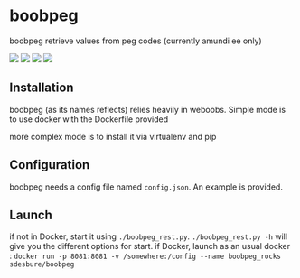 # boobpeg
boobpeg retrieve values from peg codes (currently amundi ee only)

[![](https://images.microbadger.com/badges/image/sdesbure/boobpeg.svg)](https://microbadger.com/images/sdesbure/boobpeg "Get your own image badge on microbadger.com")  [![](https://images.microbadger.com/badges/version/sdesbure/boobpeg.svg)](https://microbadger.com/images/sdesbure/boobpeg "Get your own version badge on microbadger.com")  [![](https://images.microbadger.com/badges/commit/sdesbure/boobpeg.svg)](https://microbadger.com/images/sdesbure/boobpeg "Get your own commit badge on microbadger.com")  [![](https://images.microbadger.com/badges/license/sdesbure/boobpeg.svg)](https://microbadger.com/images/sdesbure/boobpeg "Get your own license badge on microbadger.com")

## Installation

boobpeg (as its names reflects) relies heavily in weboobs.
Simple mode is to use docker with the Dockerfile provided

more complex mode is to install it via virtualenv and pip


## Configuration

boobpeg needs a config file named `config.json`. An example is provided.

## Launch

if not in Docker, start it using `./boobpeg_rest.py`. `./boobpeg_rest.py -h` will give you the different options for start.
if Docker, launch as an usual docker : `docker run -p 8081:8081 -v /somewhere:/config --name boobpeg_rocks sdesbure/boobpeg`
